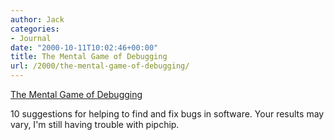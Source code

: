 ```yaml
---
author: Jack
categories:
- Journal
date: "2000-10-11T10:02:46+00:00"
title: The Mental Game of Debugging
url: /2000/the-mental-game-of-debugging/
---
```


[The Mental Game of Debugging][1]

10 suggestions for helping to find and fix bugs in software. Your results may vary, I'm still having trouble with pipchip.

 [1]: http://web.archive.org/web/20010228105805/http://www.sdmagazine.com:80/articles/2000/0003/0003b/0003b.htm